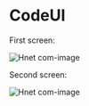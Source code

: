 # CodeUI

First screen: 

![Hnet com-image](https://user-images.githubusercontent.com/52162983/138831312-6f152350-b5eb-41be-baf8-c41e7131b88a.png)

Second screen:

![Hnet com-image](https://user-images.githubusercontent.com/52162983/139464984-fb587a62-68b3-454b-8025-fc8e7732d8c7.png)
